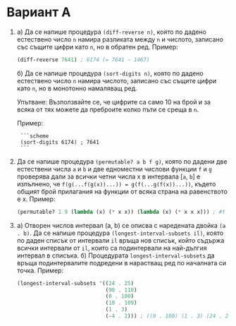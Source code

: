 Вариант А
=========

1. а) Да се напише процедура `(diff-reverse n)`, която по дадено естествено число
   `n` намира разликата между `n` и числото, записано със същите цифри като `n`,
   но в обратен ред. Пример:

     ```scheme
     (diff-reverse 7641) ; 6174 (= 7641 – 1467)
      ```

   б) Да се напише процедура `(sort-digits n)`, която по дадено естествено число
   `n` намира числото, записано със същите цифри като `n`, но в монотонно
   намаляващ ред.

      Упътване: Възползвайте се, че цифрите са само 10 на брой и за всяка от тях
      можете да преброите колко пъти се среща в `n`.

      Пример:

        ```scheme
        (sort-digits 6174) ; 7641
        ```

2. Да се напише процедура `(permutable? a b f g)`, която по дадени две
естествени числа `a` и `b` и две едноместни числови функции `f` и `g` проверява
дали за всички четни числа x в интервала [`a`, `b`] е изпълнено, че
`f(g(...f(g(x))...)) = g(f(...g(f(x))...))`, където общият брой прилагания на
функции от всяка страна на равенството е x. Пример:

   ```scheme
   (permutable? 1 9 (lambda (x) (* x x)) (lambda (x) (* x x x))) ; #t
   ```

3. а) Отворен числов интервал (a, b) се описва с наредената двойка `(a . b)`.
Да се напише процедура `(longest-interval-subsets il)`, която по даден списък от
интервали `il` връща нов списък, който съдържа всички интервали от `il`, които
са подинтервали на най-дългия интервал в списъка.
   б) Процедурата `longest-interval-subsets` да връща подинтервалите подредени в
   нарастващ ред по началната си точка. Пример:
      ```scheme
      (longest-interval-subsets '((24 . 25)
                                  (90 . 110)
                                  (0 . 100)
                                  (10 . 109)
                                  (1 . 3)
                                  (-4 . 2))) ; ((0 . 100) (1 . 3) (24 . 25))
      ```
